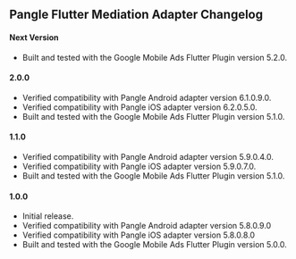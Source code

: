 ## Pangle Flutter Mediation Adapter Changelog

#### Next Version
* Built and tested with the Google Mobile Ads Flutter Plugin version 5.2.0.

#### 2.0.0
* Verified compatibility with Pangle Android adapter version 6.1.0.9.0.
* Verified compatibility with Pangle iOS adapter version 6.2.0.5.0.
* Built and tested with the Google Mobile Ads Flutter Plugin version 5.1.0.

#### 1.1.0
* Verified compatibility with Pangle Android adapter version 5.9.0.4.0.
* Verified compatibility with Pangle iOS adapter version 5.9.0.7.0.
* Built and tested with the Google Mobile Ads Flutter Plugin version 5.1.0.

#### 1.0.0
* Initial release.
* Verified compatibility with Pangle Android adapter version 5.8.0.9.0
* Verified compatibility with Pangle iOS adapter version 5.8.0.8.0
* Built and tested with the Google Mobile Ads Flutter Plugin version 5.0.0.
